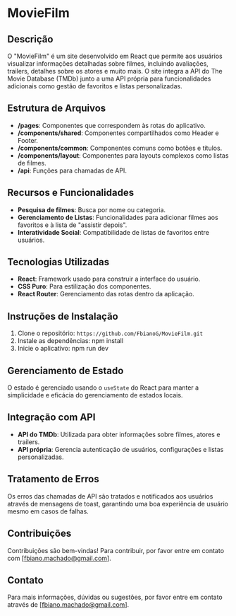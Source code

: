 # MovieFilm

## Descrição

O "MovieFilm" é um site desenvolvido em React que permite aos usuários visualizar informações detalhadas sobre filmes, incluindo avaliações, trailers, detalhes sobre os atores e muito mais. O site integra a API do The Movie Database (TMDb) junto a uma API própria para funcionalidades adicionais como gestão de favoritos e listas personalizadas.

## Estrutura de Arquivos

- **/pages**: Componentes que correspondem às rotas do aplicativo.
- **/components/shared**: Componentes compartilhados como Header e Footer.
- **/components/common**: Componentes comuns como botões e títulos.
- **/components/layout**: Componentes para layouts complexos como listas de filmes.
- **/api**: Funções para chamadas de API.

## Recursos e Funcionalidades

- **Pesquisa de filmes**: Busca por nome ou categoria.
- **Gerenciamento de Listas**: Funcionalidades para adicionar filmes aos favoritos e à lista de "assistir depois".
- **Interatividade Social**: Compatibilidade de listas de favoritos entre usuários.

## Tecnologias Utilizadas

- **React**: Framework usado para construir a interface do usuário.
- **CSS Puro**: Para estilização dos componentes.
- **React Router**: Gerenciamento das rotas dentro da aplicação.

## Instruções de Instalação

1. Clone o repositório: `https://github.com/FbianoG/MovieFilm.git`
2. Instale as dependências: npm install
3. Inicie o aplicativo: npm run dev

## Gerenciamento de Estado

O estado é gerenciado usando o `useState` do React para manter a simplicidade e eficácia do gerenciamento de estados locais.

## Integração com API

- **API do TMDb**: Utilizada para obter informações sobre filmes, atores e trailers.
- **API própria**: Gerencia autenticação de usuários, configurações e listas personalizadas.

## Tratamento de Erros

Os erros das chamadas de API são tratados e notificados aos usuários através de mensagens de toast, garantindo uma boa experiência de usuário mesmo em casos de falhas.

## Contribuições

Contribuições são bem-vindas! Para contribuir, por favor entre em contato com [fbiano.machado@gmail.com].

## Contato

Para mais informações, dúvidas ou sugestões, por favor entre em contato através de [fbiano.machado@gmail.com].

